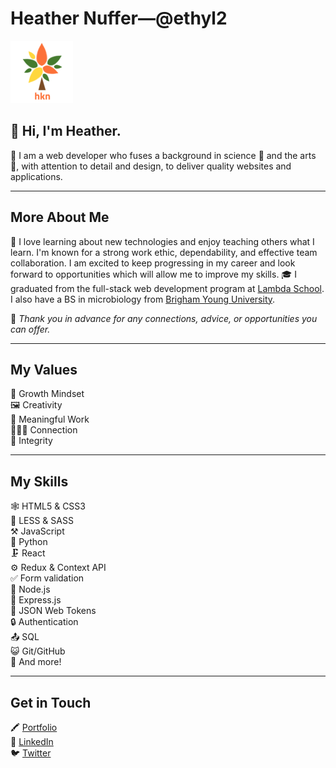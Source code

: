 # Heather Nuffer&#8212;@ethyl2

![logo](images/tree3.png)

## 👋 Hi, I'm Heather.

👩 I am a web developer who fuses a background in science 🧪 and the arts 🎨, with attention to detail and design, to deliver quality websites and applications.

---

## More About Me

🧠 I love learning about new technologies and enjoy teaching others what I learn. I'm known for a strong work ethic, dependability, and effective team collaboration. I am excited to keep progressing in my career and look forward to opportunities which will allow me to improve my skills. 🎓 I graduated from the full-stack web development program at [Lambda School](https://lambdaschool.com/). I also have a BS in microbiology from [Brigham Young University](https://mmbio.byu.edu/).

🙏 _Thank you in advance for any connections, advice, or opportunities you can offer._

<!--![Lambda Badge](images/LambdaBadge2.png)

-->

---

## My Values

🌱 Growth Mindset  
🖼️ Creativity  
🔨 Meaningful Work  
🧑‍🤝‍🧑 Connection  
💎 Integrity

---

## My Skills

🕸️ HTML5 & CSS3  
🌺 LESS & SASS  
⚒️ JavaScript  
🐍 Python  
🗜️ React  
⚙️ Redux & Context API  
✅ Form validation  
💠 Node.js  
💨 Express.js  
🔑 JSON Web Tokens  
🔒 Authentication  
📤 SQL  
😺 Git/GitHub  
🧺 And more!

---

## Get in Touch

🖍️ [Portfolio](https://www.heathernuffer.com/)  
🔗 [LinkedIn](https://www.linkedin.com/in/heather-nuffer/)  
🐦 [Twitter](https://twitter.com/ethyl22000)

<!--
**ethyl2/ethyl2** is a ✨ _special_ ✨ repository because its `README.md` (this file) appears on your GitHub profile.

Here are some ideas to get you started:

- 🔭 I’m currently working on ...
- 🌱 I’m currently learning ...
- 👯 I’m looking to collaborate on ...
- 🤔 I’m looking for help with ...
- 💬 Ask me about ...
- 📫 How to reach me: ...
- 😄 Pronouns: ...
- ⚡ Fun fact: ...
-->
